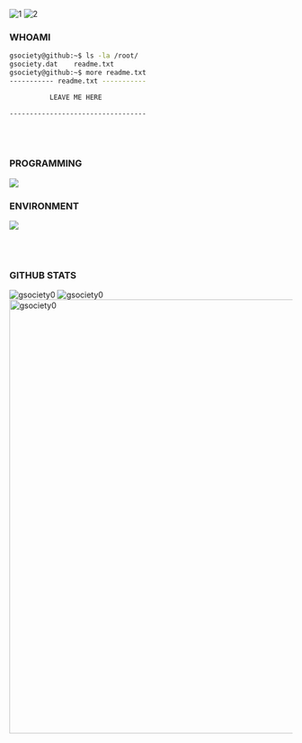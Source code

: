 ![1](https://user-images.githubusercontent.com/88621342/202923774-e8529a32-8047-4fad-98e0-71b550230481.jpg)
![2](https://readme-typing-svg.herokuapp.com?duration=9000&center=true&vCenter=true&width=1000&height=50&lines=WELCOME+TO+GSOCIETY'S+GITHUB+PROFILE.+THANK+YOU+FOR+VIEWING+HIS+PROFILE!)

<h3>WHOAMI</h3>

```bash
gsociety@github:~$ ls -la /root/
gsociety.dat    readme.txt
gsociety@github:~$ more readme.txt
----------- readme.txt -----------

          LEAVE ME HERE

----------------------------------
```
<br>
<br>
<h3>PROGRAMMING</h3>
<p align="left"><img src="https://skillicons.dev/icons?i=py,bash,powershell,django,mysql,html,css&perline=7"></p>
<h3>ENVIRONMENT</h3>
<p align="left"><img src="https://skillicons.dev/icons?i=linux,vscode&perline=2"></p>
<br><br>
<h3>GITHUB STATS</h3>
<div align="left">
  <img src="https://github-readme-stats.vercel.app/api?username=gsociety0&show_icons=true&line_height=20&title_color=7A7ADB&icon_color=2234AE&text_color=D3D3D3&bg_color=0,000000,130F40&include_all_commits=true&count_private=true" alt="gsociety0"/>
  <img src="https://github-readme-stats.vercel.app/api/top-langs?username=gsociety0&layout=compact&include_all_commits=true&count_private=true&show_icons=true&line_height=20&title_color=7A7ADB&icon_color=2234AE&text_color=D3D3D3&bg_color=0,000000,130F40" alt="gsociety0"/>
  <img src="https://github-readme-activity-graph.vercel.app/graph?username=gsociety0&bg_color=21232a&color=a8eeff&line=61dafb&point=f0fcff&area=true&hide_border=false" width="771" alt="gsociety0"/>
</div>
